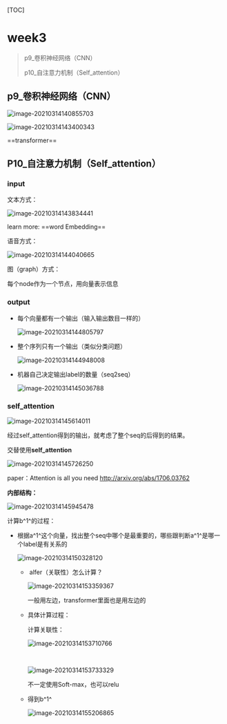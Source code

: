 [TOC]



# week3

> p9_卷积神经网络（CNN）
>
> p10_自注意力机制（Self_attention）



## p9_卷积神经网络（CNN）



![image-20210314140855703](images/image-20210314140855703.png)



![image-20210314143400343](images/image-20210314143400343.png)

==transformer==





## P10_自注意力机制（Self_attention）

### input

文本方式：

![image-20210314143834441](images/image-20210314143834441.png)

learn more: ==word Embedding==



语音方式：

![image-20210314144040665](images/image-20210314144040665.png)



图（graph）方式：

每个node作为一个节点，用向量表示信息



### output

- 每个向量都有一个输出（输入输出数目一样的）

  ![image-20210314144805797](images/image-20210314144805797.png)

- 整个序列只有一个输出（类似分类问题）

  ![image-20210314144948008](images/image-20210314144948008.png)

- 机器自己决定输出label的数量（seq2seq）

  ![image-20210314145036788](images/image-20210314145036788.png)





### self_attention

![image-20210314145614011](images/image-20210314145614011.png)

经过self_attention得到的输出，就考虑了整个seq的后得到的结果。



交替使用**self_attention**

![image-20210314145726250](images/image-20210314145726250.png)



paper：Attention is all you need  http://arxiv.org/abs/1706.03762



**内部结构：**

![image-20210314145945478](images/image-20210314145945478.png)



计算b^1^的过程：

- 根据a^1^这个向量，找出整个seq中哪个是最重要的，哪些跟判断a^1^是哪一个label是有关系的

  ![image-20210314150328120](images/image-20210314150328120.png)

  - ​	alfer（关联性）怎么计算？

    ![image-20210314153359367](images/image-20210314153359367.png)

    一般用左边，transformer里面也是用左边的

  - 具体计算过程：

    计算关联性：

  	![image-20210314153710766](images/image-20210314153710766.png)

  	​	

  	![image-20210314153733329](images/image-20210314153733329.png)

  	不一定使用Soft-max，也可以relu

  - 得到b^1^
  
    ![image-20210314155206865](images/image-20210314155206865.png)